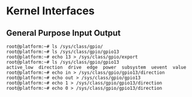 Kernel Interfaces
==

## General Purpose Input Output

    root@platform:~# ls /sys/class/gpio/
    root@platform:~# ls /sys/class/gpio/gpio13
    root@platform:~# echo 13 > /sys/class/gpio/export
    root@platform:~# ls /sys/class/gpio/gpio13
    active_low  direction  drive  edge  power  subsystem  uevent  value
    root@platform:~# echo in > /sys/class/gpio/gpio13/direction
    root@platform:~# echo out > /sys/class/gpio/gpio13
    root@platform:~# echo 1 > /sys/class/gpio/gpio13/direction
    root@platform:~# echo 0 > /sys/class/gpio/gpio13/direction